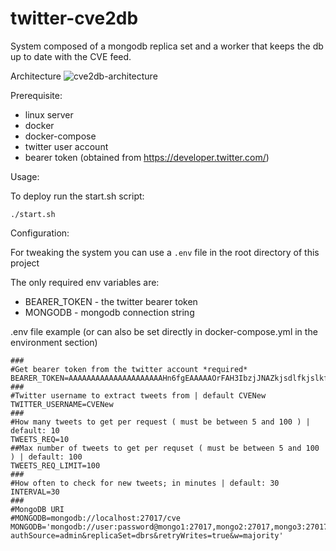 # twitter-cve2db
System composed of a mongodb replica set and a worker that keeps the db up to date with the CVE feed.

Architecture
![cve2db-architecture](https://user-images.githubusercontent.com/8590004/184642927-dc604479-7131-45ac-a12a-287cc6b94aa8.jpg)

Prerequisite:
- linux server
- docker
- docker-compose
- twitter user account
- bearer token (obtained from https://developer.twitter.com/)

Usage:

To deploy run the start.sh script:

```
./start.sh
```

Configuration:

For tweaking the system you can use a `.env` file in the root directory of this project

The only required env variables are:
- BEARER_TOKEN - the twitter bearer token
- MONGODB - mongodb connection string

.env file example (or can also be set directly in docker-compose.yml in the environment section)
```
###
#Get bearer token from the twitter account *required*
BEARER_TOKEN=AAAAAAAAAAAAAAAAAAAAAHn6fgEAAAAAOrFAH3IbzjJNAZkjsdlfkjslkfjslkdfjslkdfjsldkfjlsdjflksdjflksdjflksdjf
###
#Twitter username to extract tweets from | default CVENew
TWITTER_USERNAME=CVENew
###
#How many tweets to get per request ( must be between 5 and 100 ) | default: 10
TWEETS_REQ=10
##Max number of tweets to get per requset ( must be between 5 and 100 ) | default: 100
TWEETS_REQ_LIMIT=100
###
#How often to check for new tweets; in minutes | default: 30
INTERVAL=30
###
#MongoDB URI
#MONGODB=mongodb://localhost:27017/cve
MONGODB='mongodb://user:password@mongo1:27017,mongo2:27017,mongo3:27017/cve?authSource=admin&replicaSet=dbrs&retryWrites=true&w=majority'
```